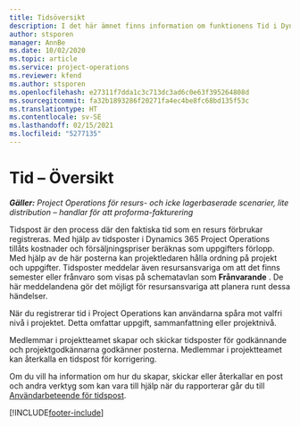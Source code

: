 ```yaml
---
title: Tidsöversikt
description: I det här ämnet finns information om funktionens Tid i Dynamics 365 Project Operations.
author: stsporen
manager: AnnBe
ms.date: 10/02/2020
ms.topic: article
ms.service: project-operations
ms.reviewer: kfend
ms.author: stsporen
ms.openlocfilehash: e27311f7dda1c3c713dc3ad6c0e63f395264808d
ms.sourcegitcommit: fa32b1893286f20271fa4ec4be8fc68bd135f53c
ms.translationtype: HT
ms.contentlocale: sv-SE
ms.lasthandoff: 02/15/2021
ms.locfileid: "5277135"
---
```

# <a name="time-overview"></a>Tid – Översikt

_**Gäller:** Project Operations för resurs- och icke lagerbaserade scenarier, lite distribution – handlar för att proforma-fakturering_

Tidspost är den process där den faktiska tid som en resurs förbrukar registreras. Med hjälp av tidsposter i Dynamics 365 Project Operations tillåts kostnader och försäljningspriser beräknas som uppgifters förlopp. Med hjälp av de här posterna kan projektledaren hålla ordning på projekt och uppgifter. Tidsposter meddelar även resursansvariga om att det finns semester eller frånvaro som visas på schematavlan som **Frånvarande** . De här meddelandena gör det möjligt för resursansvariga att planera runt dessa händelser.

När du registrerar tid i Project Operations kan användarna spåra mot valfri nivå i projektet. Detta omfattar uppgift, sammanfattning eller projektnivå.

Medlemmar i projektteamet skapar och skickar tidsposter för godkännande och projektgodkännarna godkänner posterna. Medlemmar i projektteamet kan återkalla en tidspost för korrigering.

Om du vill ha information om hur du skapar, skickar eller återkallar en post och andra verktyg som kan vara till hjälp när du rapporterar går du till [Användarbeteende för tidspost](ui-behavior-time.md).



[!INCLUDE[footer-include](../includes/footer-banner.md)]